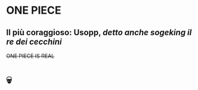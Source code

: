 # ONE PIECE
Il più coraggioso: Usopp, *detto anche sogeking il re dei cecchini*
---
~~ONE PIECE IS REAL~~
# :skull:
